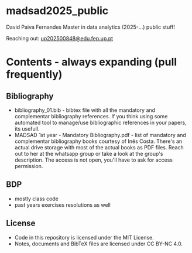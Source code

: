 # madsad2025_public

David Paiva Fernandes Master in data analytics (2025-...) public stuff!

Reaching out: up202500848@edu.fep.up.pt

# Contents - always expanding (pull frequently)

## Bibliography

- bibliography_01.bib - bibtex file with all the mandatory and complementar bibliography references. If you think using some automated tool to manage/use bibliographic references in your papers, its usefull.
- MADSAD 1st year - Mandatory Bibliography.pdf - list of mandatory and complementar bibliography books courtesy of Inês Costa. There's an actual drive storage with most of the actual books as PDF files. Reach out to her at the whatsapp group or take a look at the group's description. The access is not open, you'll have to ask for access permission.

## BDP

- mostly class code
- past years exercises resolutions as well

## License

- Code in this repository is licensed under the MIT License.
- Notes, documents and BibTeX files are licensed under CC BY-NC 4.0.
